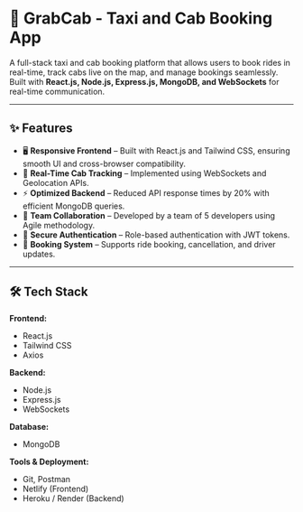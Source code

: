 # 🚖 GrabCab - Taxi and Cab Booking App

A full-stack taxi and cab booking platform that allows users to book rides in real-time, track cabs live on the map, and manage bookings seamlessly.  
Built with **React.js, Node.js, Express.js, MongoDB, and WebSockets** for real-time communication.

---

## ✨ Features

- 🖥️ **Responsive Frontend** – Built with React.js and Tailwind CSS, ensuring smooth UI and cross-browser compatibility.  
- 📍 **Real-Time Cab Tracking** – Implemented using WebSockets and Geolocation APIs.  
- ⚡ **Optimized Backend** – Reduced API response times by 20% with efficient MongoDB queries.  
- 👥 **Team Collaboration** – Developed by a team of 5 developers using Agile methodology.  
- 🔐 **Secure Authentication** – Role-based authentication with JWT tokens.  
- 🚗 **Booking System** – Supports ride booking, cancellation, and driver updates.  

---

## 🛠️ Tech Stack

**Frontend:**  
- React.js  
- Tailwind CSS  
- Axios  

**Backend:**  
- Node.js  
- Express.js  
- WebSockets  

**Database:**  
- MongoDB  

**Tools & Deployment:**  
- Git, Postman  
- Netlify (Frontend)  
- Heroku / Render (Backend)  


